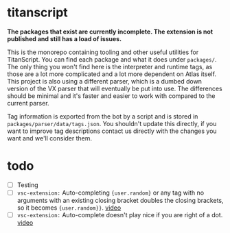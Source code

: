# titanscript

**The packages that exist are currently incomplete. The extension is not published and still has a load of issues.**

This is the monorepo containing tooling and other useful utilities for TitanScript. You can find each package and what it does under `packages/`. The only thing you won't find here is the interpreter and runtime tags, as those are a lot more complicated and a lot more dependent on Atlas itself. This project is also using a different parser, which is a dumbed down version of the VX parser that will eventually be put into use. The differences should be minimal and it's faster and easier to work with compared to the current parser. 

Tag information is exported from the bot by a script and is stored in `packages/parser/data/tags.json`. You shouldn't update this directly, if you want to improve tag descriptions contact us directly with the changes you want and we'll consider them.

# todo

- [ ] Testing
- [ ] `vsc-extension:` Auto-completing `{user.random}` or any tag with no arguments with an existing closing bracket doubles the closing brackets, so it becomes `{user.random}}`. [video](https://sylver.is-fucking.gay/f/LZjXeu)
- [ ] `vsc-extension:` Auto-complete doesn't play nice if you are right of a dot. [video](https://i.sylver.me/f/xrJAlr.gif)